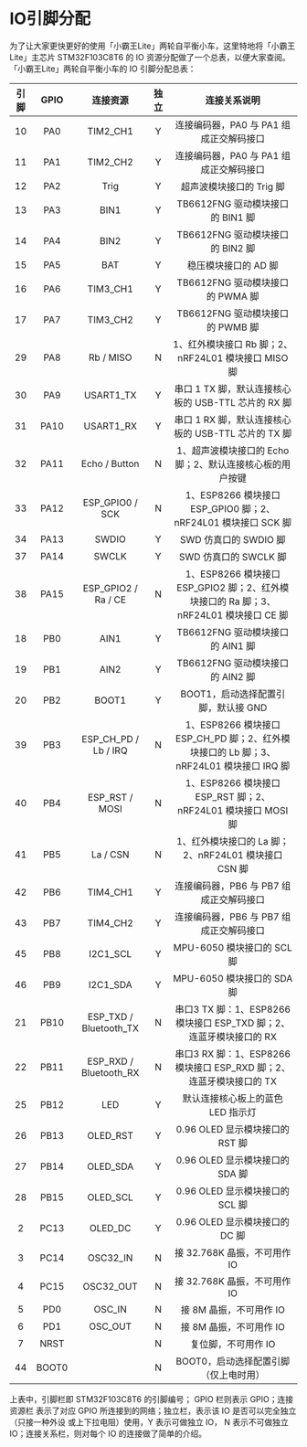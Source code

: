 # IO引脚分配

为了让大家更快更好的使用「小霸王Lite」两轮自平衡小车，这里特地将「小霸王Lite」主芯片 STM32F103C8T6 的 IO 资源分配做了一个总表，以便大家查阅。「小霸王Lite」两轮自平衡小车的 IO 引脚分配总表：

| 引脚 | GPIO | 连接资源 | 独立 | 连接关系说明 |
| :----: | :--: | :----: | :----: | :----: |
|   10    |  PA0    |  TIM2_CH1  |Y| 连接编码器，PA0 与 PA1 组成正交解码接口 |
| 11 | PA1 | TIM2_CH2 |Y| 连接编码器，PA0 与 PA1 组成正交解码接口 |
| 12 | PA2 | Trig |Y| 超声波模块接口的 Trig 脚 |
| 13 | PA3 | BIN1 |Y| TB6612FNG 驱动模块接口的 BIN1 脚 |
| 14 | PA4 | BIN2 |Y| TB6612FNG 驱动模块接口的 BIN2 脚 |
| 15 | PA5 | BAT |Y| 稳压模块接口的 AD 脚 |
| 16 | PA6 | TIM3_CH1 |Y| TB6612FNG 驱动模块接口的 PWMA 脚 |
| 17 | PA7 | TIM3_CH2 |Y| TB6612FNG 驱动模块接口的 PWMB 脚 |
| 29 | PA8  | Rb / MISO | N | 1、红外模块接口 Rb 脚；2、nRF24L01 模块接口 MISO 脚 |
| 30 | PA9  | USART1_TX | Y | 串口 1 TX 脚，默认连接核心板的 USB-TTL 芯片的 RX 脚 |
| 31 | PA10 | USART1_RX | Y | 串口 1 RX 脚，默认连接核心板的 USB-TTL 芯片的 TX 脚 |
| 32 | PA11 | Echo / Button | N | 1、超声波模块接口的 Echo 脚；2、默认连接核心板的用户按键 |
| 33 | PA12 | ESP_GPIO0 / SCK | N | 1、ESP8266 模块接口 ESP_GPIO0 脚；2、nRF24L01 模块接口 SCK 脚 |
| 34 | PA13 | SWDIO | Y | SWD 仿真口的 SWDIO 脚 |
| 37 | PA14 | SWCLK | Y | SWD 仿真口的 SWCLK 脚 |
| 38 | PA15 | ESP_GPIO2 / Ra / CE | N | 1、ESP8266 模块接口 ESP_GPIO2 脚；2、红外模块接口的 Ra 脚；3、nRF24L01 模块接口 CE 脚 |
| 18 | PB0 | AIN1 | Y | TB6612FNG 驱动模块接口的 AIN1 脚 |
| 19 | PB1 | AIN2 | Y | TB6612FNG 驱动模块接口的 AIN2 脚 |
| 20 | PB2 | BOOT1 | Y | BOOT1，启动选择配置引脚，默认接 GND |
| 39 | PB3 | ESP_CH_PD / Lb / IRQ | N | 1、ESP8266 模块接口 ESP_CH_PD 脚；2、红外模块接口的 Lb 脚；3、nRF24L01 模块接口 IRQ 脚 |
| 40 | PB4 | ESP_RST / MOSI | N | 1、ESP8266 模块接口 ESP_RST 脚；2、nRF24L01 模块接口 MOSI 脚 |
| 41 | PB5 | La / CSN | N | 1、红外模块接口的 La 脚；2、nRF24L01 模块接口 CSN 脚 |
| 42 | PB6 | TIM4_CH1 | Y | 连接编码器，PB6 与 PB7 组成正交解码接口 |
| 43 | PB7 | TIM4_CH2 | Y | 连接编码器，PB6 与 PB7 组成正交解码接口 |
| 45 | PB8 | I2C1_SCL | Y | MPU-6050 模块接口的 SCL 脚 |
| 46 | PB9 | I2C1_SDA | Y | MPU-6050 模块接口的 SDA 脚 |
| 21 | PB10 | ESP_TXD / Bluetooth_TX | N | 串口3 TX 脚：1、ESP8266 模块接口 ESP_TXD 脚；2、连蓝牙模块接口的 RX |
| 22 | PB11 | ESP_RXD / Bluetooth_RX | N | 串口3 RX 脚：1、ESP8266 模块接口 ESP_RXD 脚；2、连蓝牙模块接口的 TX |
| 25 | PB12 | LED | Y | 默认连接核心板上的蓝色 LED 指示灯 |
| 26 | PB13 | OLED_RST | Y | 0.96 OLED 显示模块接口的 RST 脚 |
| 27 | PB14 | OLED_SDA | Y | 0.96 OLED 显示模块接口的 SDA 脚 |
| 28 | PB15 | OLED_SCL | Y | 0.96 OLED 显示模块接口的 SCL 脚 |
| 2 | PC13 | OLED_DC | Y | 0.96 OLED 显示模块接口的 DC 脚 |
| 3 | PC14 | OSC32_IN | N | 接 32.768K 晶振，不可用作 IO |
|  4   | PC15 | OSC32_OUT | N | 接 32.768K 晶振，不可用作 IO |
| 5 | PD0 | OSC_IN | N | 接 8M 晶振，不可用作 IO |
| 6 | PD1 | OSC_OUT | N | 接 8M 晶振，不可用作 IO |
| 7 | NRST  |                        |  N   |                     复位脚，不可用作 IO                      |
| 44 | BOOT0 |                        |  N   |            BOOT0，启动选择配置引脚（仅上电时用）             |

上表中，引脚栏即 STM32F103C8T6 的引脚编号； GPIO 栏则表示 GPIO；连接资源栏
表示了对应 GPIO 所连接到的网络；独立栏，表示该 IO 是否可以完全独立（只接一种外设
或上下拉电阻）使用，Y 表示可做独立 IO， N 表示不可做独立 IO；连接关系栏，则对每个 IO 的连接做了简单的介绍。
